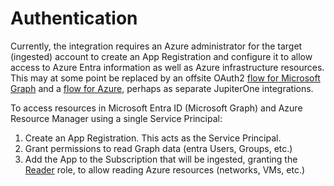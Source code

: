 # Authentication

Currently, the integration requires an Azure administrator for the target
(ingested) account to create an App Registration and configure it to allow
access to Azure Entra information as well as Azure infrastructure resources.
This may at some point be replaced by an offsite OAuth2 [flow for Microsoft
Graph][2] and a [flow for Azure][1], perhaps as separate JupiterOne
integrations.

To access resources in Microsoft Entra ID (Microsoft Graph) and Azure Resource
Manager using a single Service Principal:

1. Create an App Registration. This acts as the Service Principal.
1. Grant permissions to read Graph data (entra Users, Groups, etc.)
1. Add the App to the Subscription that will be ingested, granting the
   [Reader][3] role, to allow reading Azure resources (networks, VMs, etc.)

[1]:
  https://docs.microsoft.com/en-us/azure/azure-resource-manager/resource-manager-api-authentication
[2]: https://docs.microsoft.com/en-us/graph/auth-v2-service
[3]:
  https://docs.microsoft.com/en-us/azure/role-based-access-control/built-in-roles#reader
